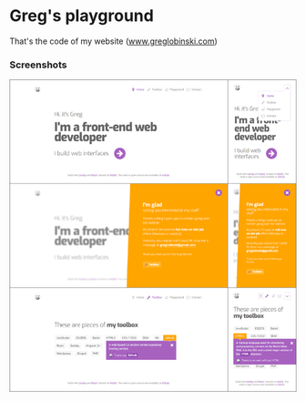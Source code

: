 # Greg's playground

That's the code of my website (www.greglobinski.com)

### Screenshots
![](static/assets/readme-screens.png)
